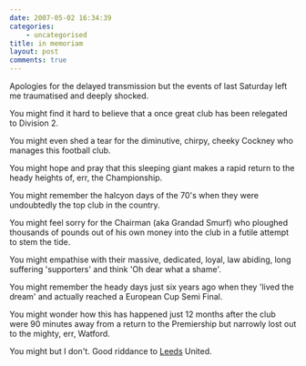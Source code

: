 ```yaml
---
date: 2007-05-02 16:34:39
categories:
    - uncategorised
title: in memoriam
layout: post
comments: true
---
```

Apologies for the delayed transmission but the events of last Saturday
left me traumatised and deeply shocked.

You might find it hard to believe that a once great club has been
relegated to Division 2.

You might even shed a tear for the diminutive, chirpy, cheeky Cockney
who manages this football club.

You might hope and pray that this sleeping giant makes a rapid return to
the heady heights of, err, the Championship.

You might remember the halcyon days of the 70's when they were
undoubtedly the top club in the country.

You might feel sorry for the Chairman (aka Grandad Smurf) who ploughed
thousands of pounds out of his own money into the club in a futile
attempt to stem the tide.

You might empathise with their massive, dedicated, loyal, law abiding,
long suffering 'supporters' and think 'Oh dear what a shame'.

You might remember the heady days just six years ago when they 'lived
the dream' and actually reached a European Cup Semi Final.

You might wonder how this has happened just 12 months after the club
were 90 minutes away from a return to the Premiership but narrowly lost
out to the mighty, err, Watford.

You might but I don't. Good riddance to
[Leeds](http://en.wikipedia.org/wiki/Leeds_United_A.F.C._History)
United.
